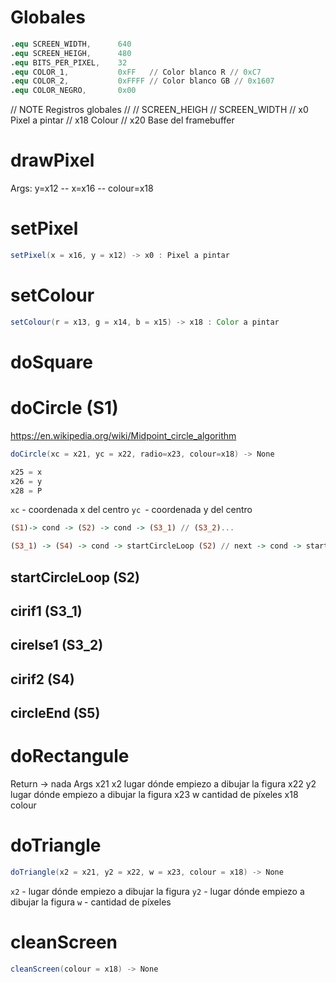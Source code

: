 # Globales
```s
.equ SCREEN_WIDTH, 		640
.equ SCREEN_HEIGH, 		480
.equ BITS_PER_PIXEL,  	32
.equ COLOR_1,			0xFF   // Color blanco R // 0xC7
.equ COLOR_2,			0xFFFF // Color blanco GB // 0x1607
.equ COLOR_NEGRO,		0x00
```
// NOTE Registros globales //
// SCREEN_HEIGH
// SCREEN_WIDTH
// x0 Pixel a pintar
// x18 Colour
// x20 Base del framebuffer

# drawPixel
Args: y=x12  -- x=x16  -- colour=x18

# setPixel
```java
setPixel(x = x16, y = x12) -> x0 : Pixel a pintar
```

# setColour
```java
setColour(r = x13, g = x14, b = x15) -> x18 : Color a pintar
```

# doSquare

# doCircle (S1)
https://en.wikipedia.org/wiki/Midpoint_circle_algorithm

```java
doCircle(xc = x21, yc = x22, radio=x23, colour=x18) -> None

x25 = x
x26 = y
x28 = P

```
`xc` - coordenada x del centro
`yc `- coordenada y del centro

```haskell
(S1)-> cond -> (S2) -> cond -> (S3_1) // (S3_2)...

(S3_1) -> (S4) -> cond -> startCircleLoop (S2) // next -> cond -> startCircleLoop // next... -> circleEnd (S5)
```

## startCircleLoop (S2)

## cirif1 (S3_1)

## cirelse1 (S3_2)

## cirif2 (S4)

## circleEnd (S5)

# doRectangule

Return -> nada
Args
x21 x2 lugar dónde empiezo a dibujar la figura
x22 y2 lugar dónde empiezo a dibujar la figura
x23 w cantidad de píxeles
x18 colour

# doTriangle
```java
doTriangle(x2 = x21, y2 = x22, w = x23, colour = x18) -> None
```
`x2` - lugar dónde empiezo a dibujar la figura
`y2` - lugar dónde empiezo a dibujar la figura
`w` - cantidad de píxeles

# cleanScreen
```java
cleanScreen(colour = x18) -> None
```